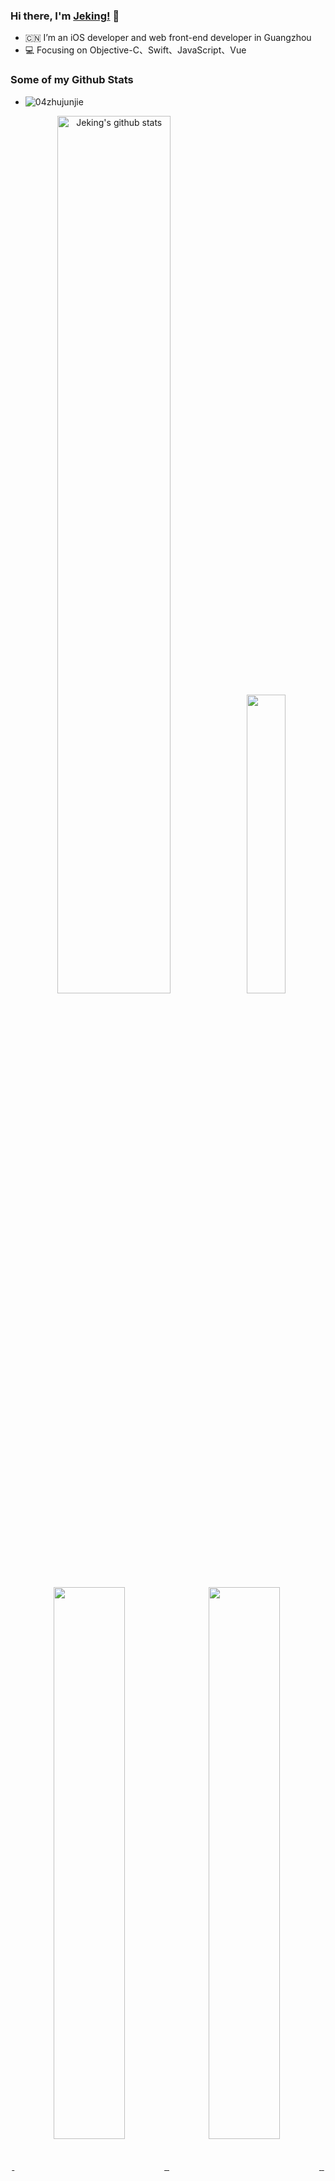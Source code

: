 ### Hi there, I'm [Jeking!](https://github.com/04zhujunjie/) 👋

- :cn: I’m an iOS developer and web front-end developer in Guangzhou
- :computer: Focusing on Objective-C、Swift、JavaScript、Vue
### Some of my Github Stats
- <p align=left> <img src=https://komarev.com/ghpvc/?username=04zhujunjie&color=green alt=04zhujunjie /> </p>

<p align = center>  
  <img width = "60%" src="https://github-readme-stats.vercel.app/api?username=04zhujunjie&show_icons=true&hide=contribs&theme=tokyonight&line_height=31" alt="Jeking's github stats" />
 <img width = "35%" src = "https://github-readme-stats.vercel.app/api/top-langs/?username=04zhujunjie&theme=tokyonight&langs_count=3"> 
</p>


<p align = center>
<a  href="https://github.com/04zhujunjie/ZJJPopup">
  <img align="center" width = "47.6%"   src="https://github-readme-stats.vercel.app/api/pin/?username=04zhujunjie&repo=ZJJPopup&theme=tokyonight" />
</a>
<a  href="https://github.com/04zhujunjie/ZJJTimeCountDown">
  <img align="center" width = "47.6%" src="https://github-readme-stats.vercel.app/api/pin/?username=04zhujunjie&repo=ZJJTimeCountDown&theme=tokyonight" />
</a>
<a  href="https://github.com/04zhujunjie/ZJJForm">
  <img align="center" width = "47.6%"  src="https://github-readme-stats.vercel.app/api/pin/?username=04zhujunjie&repo=ZJJForm&theme=tokyonight" />
</a>
<a  href="https://github.com/04zhujunjie/JJFontFit">
  <img align="center" width = "47.6%"  src="https://github-readme-stats.vercel.app/api/pin/?username=04zhujunjie&repo=JJFontFit&theme=tokyonight" />
</a>
</p>


<!-- <p align = "center">
 <img align="center" src="https://github-profile-trophy.vercel.app/?username=04zhujunjie&theme=dracula" />
</p> -->



<!-- https://github.com/Ashutosh00710/github-readme-activity-graph -->
<p align = center>
 <img width = "96%" src="https://activity-graph.herokuapp.com/graph?username=04zhujunjie&theme=react-dark">
</p>


